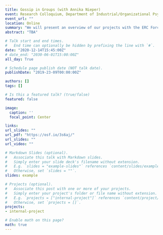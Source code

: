 ```yaml
---
title: Gossip in Groups (with Annika Nieper)
event: Research Colloquium, Department of Industrial/Organizational Psychology Universität Hamburg
event_url: ""
location: Online
summary: "We will present an overview of our projects with the ERC Force of Gossip Group"
abstract: "TBA"

# Talk start and end times.
#   End time can optionally be hidden by prefixing the line with `#`.
date: "2020-12-14T15:45:00Z"
# date_end: "2030-06-01T15:00:00Z"
all_day: True

# Schedule page publish date (NOT talk date).
publishDate: "2019-23-09T00:00:00Z"

authors: []
tags: []

# Is this a featured talk? (true/false)
featured: false

image:
  caption: ''
  focal_point: Center

links:
url_slides: ""
url_pdf: "https://osf.io/3s6aj/"
url_slides: ""
url_video: ""

# Markdown Slides (optional).
#   Associate this talk with Markdown slides.
#   Simply enter your slide deck's filename without extension.
#   E.g. `slides = "example-slides"` references `content/slides/example-slides.md`.
#   Otherwise, set `slides = ""`.
slides: example

# Projects (optional).
#   Associate this post with one or more of your projects.
#   Simply enter your project's folder or file name without extension.
#   E.g. `projects = ["internal-project"]` references `content/project/deep-learning/index.md`.
#   Otherwise, set `projects = []`.
projects:
- internal-project

# Enable math on this page?
math: true
---
```

